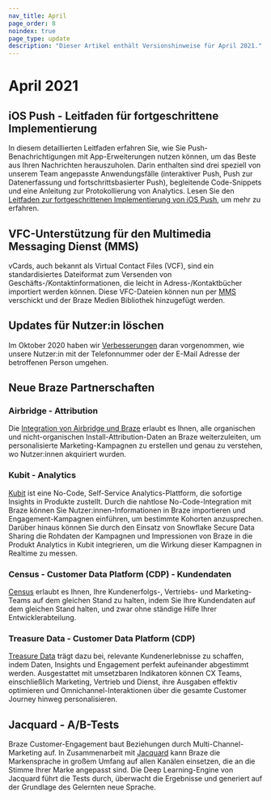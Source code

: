 ```yaml
---
nav_title: April
page_order: 8
noindex: true
page_type: update
description: "Dieser Artikel enthält Versionshinweise für April 2021."
---
```

# April 2021

## iOS Push - Leitfaden für fortgeschrittene Implementierung

In diesem detaillierten Leitfaden erfahren Sie, wie Sie Push-Benachrichtigungen mit App-Erweiterungen nutzen können, um das Beste aus Ihren Nachrichten herauszuholen. Darin enthalten sind drei speziell von unserem Team angepasste Anwendungsfälle (interaktiver Push, Push zur Datenerfassung und fortschrittsbasierter Push), begleitende Code-Snippets und eine Anleitung zur Protokollierung von Analytics. Lesen Sie den [Leitfaden zur fortgeschrittenen Implementierung von iOS Push]({{site.baseurl}}/developer_guide/push_notifications/examples/?sdktab=swift), um mehr zu erfahren.

## VFC-Unterstützung für den Multimedia Messaging Dienst (MMS)

vCards, auch bekannt als Virtual Contact Files (VCF), sind ein standardisiertes Dateiformat zum Versenden von Geschäfts-/Kontaktinformationen, die leicht in Adress-/Kontaktbücher importiert werden können. Diese VFC-Dateien können nun per [MMS]({{site.baseurl}}/user_guide/message_building_by_channel/sms/mms/create/) verschickt und der Braze Medien Bibliothek hinzugefügt werden. 

## Updates für Nutzer:in löschen

Im Oktober 2020 haben wir [Verbesserungen]({{site.baseurl}}/help/release_notes/2020/october/) daran vorgenommen, wie unsere Nutzer:in mit der Telefonnummer oder der E-Mail Adresse der betroffenen Person umgehen. 

## Neue Braze Partnerschaften

### Airbridge - Attribution

Die [Integration von Airbridge und Braze]({{site.baseurl}}/partners/message_orchestration/attribution/airbridge/) erlaubt es Ihnen, alle organischen und nicht-organischen Install-Attribution-Daten an Braze weiterzuleiten, um personalisierte Marketing-Kampagnen zu erstellen und genau zu verstehen, wo Nutzer:innen akquiriert wurden.
### Kubit - Analytics

[Kubit]({{site.baseurl}}/partners/data_and_infrastructure_agility/analytics/kubit/) ist eine No-Code, Self-Service Analytics-Plattform, die sofortige Insights in Produkte zustellt. Durch die nahtlose No-Code-Integration mit Braze können Sie Nutzer:innen-Informationen in Braze importieren und Engagement-Kampagnen einführen, um bestimmte Kohorten anzusprechen. Darüber hinaus können Sie durch den Einsatz von Snowflake Secure Data Sharing die Rohdaten der Kampagnen und Impressionen von Braze in die Produkt Analytics in Kubit integrieren, um die Wirkung dieser Kampagnen in Realtime zu messen. 

### Census - Customer Data Platform (CDP) - Kundendaten

[Census]({{site.baseurl}}/partners/data_and_infrastructure_agility/workflow_automation/census#census) erlaubt es Ihnen, Ihre Kundenerfolgs-, Vertriebs- und Marketing-Teams auf dem gleichen Stand zu halten, indem Sie Ihre Kundendaten auf dem gleichen Stand halten, und zwar ohne ständige Hilfe Ihrer Entwicklerabteilung.

### Treasure Data - Customer Data Platform (CDP)

[Treasure Data]({{site.baseurl}}/partners/data_and_infrastructure_agility/customer_data_platform/treasure_data/) trägt dazu bei, relevante Kundenerlebnisse zu schaffen, indem Daten, Insights und Engagement perfekt aufeinander abgestimmt werden. Ausgestattet mit umsetzbaren Indikatoren können CX Teams, einschließlich Marketing, Vertrieb und Dienst, ihre Ausgaben effektiv optimieren und Omnichannel-Interaktionen über die gesamte Customer Journey hinweg personalisieren. 

## Jacquard - A/B-Tests

Braze Customer-Engagement baut Beziehungen durch Multi-Channel-Marketing auf. In Zusammenarbeit mit [Jacquard]({{site.baseurl}}/partners/data_and_infrastructure_agility/ab_testing/jacquard/) kann Braze die Markensprache in großem Umfang auf allen Kanälen einsetzen, die an die Stimme Ihrer Marke angepasst sind. Die Deep Learning-Engine von Jacquard führt die Tests durch, überwacht die Ergebnisse und generiert auf der Grundlage des Gelernten neue Sprache. 